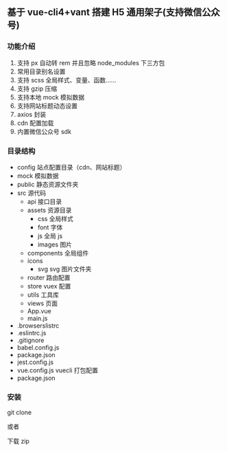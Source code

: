 ## 基于 vue-cli4+vant 搭建 H5 通用架子(支持微信公众号)

### 功能介绍

1. 支持 px 自动转 rem 并且忽略 node_modules 下三方包
2. 常用目录别名设置
3. 支持 scss 全局样式、变量、函数......
4. 支持 gzip 压缩
5. 支持本地 mock 模拟数据
6. 支持网站标题动态设置
7. axios 封装
8. cdn 配置加载
9. 内置微信公众号 sdk

### 目录结构

- config 站点配置目录（cdn、网站标题）
- mock 模拟数据
- public 静态资源文件夹
- src 源代码
  - api 接口目录
  - assets 资源目录
    - css 全局样式
    - font 字体
    - js 全局 js
    - images 图片
  - components 全局组件
  - icons
    - svg svg 图片文件夹
  - router 路由配置
  - store vuex 配置
  - utils 工具库
  - views 页面
  - App.vue
  - main.js
- .browserslistrc
- .eslintrc.js
- .gitignore
- babel.config.js
- package.json
- jest.config.js
- vue.config.js vuecli 打包配置
- package.json

### 安装

git clone

或者

下载 zip
